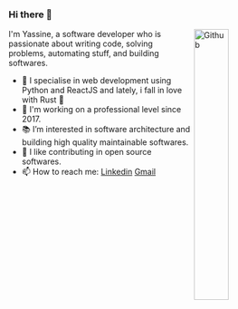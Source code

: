 ### Hi there 👋


<img width="35%" align="right" alt="Github" src="https://user-images.githubusercontent.com/48678280/88862734-4903af80-d201-11ea-968b-9c939d88a37c.gif" />

I'm Yassine, a software developer who is passionate about writing code, solving problems, automating stuff, and building softwares.

- 🔭 I specialise in  web development using Python and ReactJS and lately, i fall in love with Rust :sparkling_heart:
- :briefcase:	I'm working on a professional level since 2017.
- 📚 I’m interested in software architecture and building high quality maintainable softwares.
- 👯 I like contributing in open source softwares. 
- 📫 How to reach me: [Linkedin](https://www.linkedin.com/in/yassine-cheffai-2431b5104/) [Gmail](mailto:yacincheffai@gmail.com)
